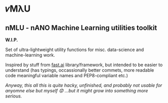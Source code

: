 # 𝜈MλU

## nMLU - nANO Machine Learning utilities toolkit

**W.I.P.**

Set of ultra-lightweight utility functions for misc. data-science and machine-learning work.

Inspired by stuff from [fast.ai](https://github.com/fastai/fastai) library/framework, but intended to be easier to understand (has typings, occassionally better commets, more readable code meaningful variable names and PEP8-compliant etc.)

_Anyway, this all this is quite hacky, unfinished, and probably not usable for anyomne else but myself :worried: ...but it might grow into something more serious._

